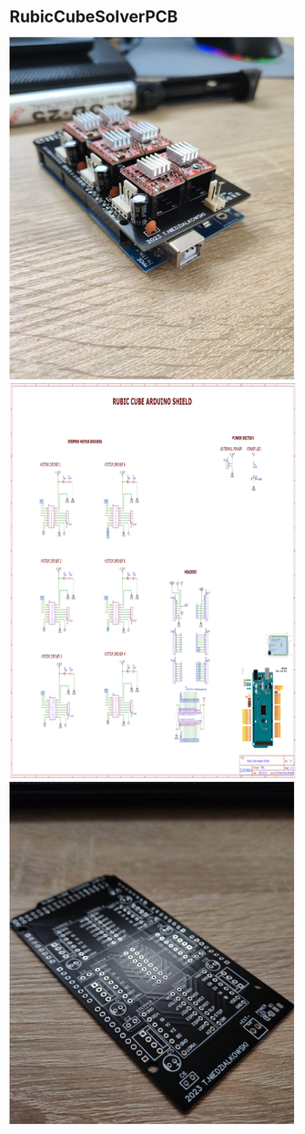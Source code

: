 # RubicCubeSolverPCB


<img src="https://github.com/moskitoo/RubicCubeSolverPCB/blob/main/pictures/pcv_finished.jpg" width="500" height="600">

<img src="https://github.com/moskitoo/RubicCubeSolverPCB/blob/main/pictures/pcb_schematic.png" width="1000" height="700">

<img src="https://github.com/moskitoo/RubicCubeSolverPCB/blob/main/pictures/pcb.jpg" width="500" height="600">

